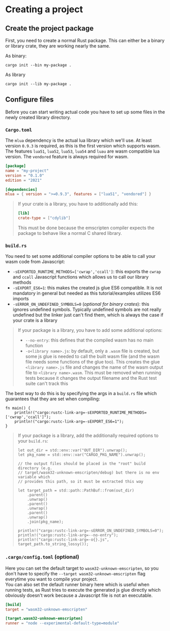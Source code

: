 # Creating a project

## Create the project package

First, you need to create a normal Rust package.
This can either be a binary or library crate, they are working nearly the same.

As binary:
```shell
cargo init --bin my-package .
```

As library
```shell
cargo init --lib my-package .
```

## Configure files

Before you can start writing actual code you have to set up some files in the newly created library directory.

### `Cargo.toml`

The `mlua` dependency is the actual lua library which we'll use.
At least version `0.9.3` is required, as this is the first version which supports wasm.
The features `lua51`, `lua52`, `lua53`, `lua54` and `luau` are wasm compatible lua version.
The `vendored` feature is always required for wasm.
```toml
[package]
name = "my-project"
version = "0.1.0"
edition = "2021"

[dependencies]
mlua = { version = ">=0.9.3", features = ["lua51", "vendored"] }
```

> If your crate is a library, you have to additionally add this:
> ```toml
> [lib]
> crate-type = ["cdylib"]
> ```
> This must be done because the emscripten compiler expects the package to behave like a normal C shared library.


### `build.rs`

You need to set some additional compiler options to be able to call your wasm code from Javascript:
- `-sEXPORTED_RUNTIME_METHODS=['cwrap','ccall']`: this exports the `cwrap` and `ccall` Javascript functions which allows us to call our library methods
- `-sEXPORT_ES6=1`: this makes the created js glue ES6 compatible. It is not mandatory in general but needed as this tutorial/examples utilizes ES6 imports
- `-sERROR_ON_UNDEFINED_SYMBOLS=0` (_optional for binary crates_): this ignores undefined symbols. Typically undefined symbols are not really undefined but the linker just can't find them, which is always the case if your crate is a library

> If your package is a library, you have to add some additional options:
> - `--no-entry`: this defines that the compiled wasm has no main function
> - `-o<library name>.js`: by default, only a `.wasm` file is created, but some js glue is needed to call the built wasm file (and the wasm file needs some functions of the glue too). This creates the glue `<library name>.js` file and changes the name of the wasm output file to `<library name>.wasm`. This must be removed when running tests because it changes the output filename and the Rust test suite can't track this

The best way to do this is by specifying the args in a `build.rs` file which guarantees that they are set when compiling:
```rust,ignore
fn main() {
    println!("cargo:rustc-link-arg=-sEXPORTED_RUNTIME_METHODS=['cwrap','ccall']");
    println!("cargo:rustc-link-arg=-sEXPORT_ES6=1");
}
```

> If your package is a library, add the additionally required options to your `build.rs`:
> ```rust,ignore
> let out_dir = std::env::var("OUT_DIR").unwrap();
> let pkg_name = std::env::var("CARGO_PKG_NAME").unwrap();
> 
> // the output files should be placed in the "root" build directory (e.g. 
> // target/wasm32-unknown-emscripten/debug) but there is no env variable which 
> // provides this path, so it must be extracted this way
>
> let target_path = std::path::PathBuf::from(out_dir)
>     .parent()
>     .unwrap()
>     .parent()
>     .unwrap()
>     .parent()
>     .unwrap()
>     .join(pkg_name);
> 
> println!("cargo:rustc-link-arg=-sERROR_ON_UNDEFINED_SYMBOLS=0");
> println!("cargo:rustc-link-arg=--no-entry");
> println!("cargo:rustc-link-arg=-o{}.js", target_path.to_string_lossy());
> ```

### `.cargo/config.toml` (optional)

Here you can set the default target to `wasm32-unknown-emscripten`, so you don't have to specify the `--target wasm32-unknown-emscripten` flag everytime you want to compile your project.
<br>
You can also set the default runner binary here which is useful when running tests, as Rust tries to execute the generated js glue directly which obviously doesn't work because a Javascript file is not an executable.

```toml
[build]
target = "wasm32-unknown-emscripten"

[target.wasm32-unknown-emscripten]
runner = "node --experimental-default-type=module"
```
